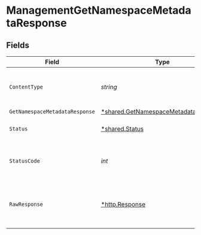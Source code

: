 # ManagementGetNamespaceMetadataResponse


## Fields

| Field                                                                                              | Type                                                                                               | Required                                                                                           | Description                                                                                        |
| -------------------------------------------------------------------------------------------------- | -------------------------------------------------------------------------------------------------- | -------------------------------------------------------------------------------------------------- | -------------------------------------------------------------------------------------------------- |
| `ContentType`                                                                                      | *string*                                                                                           | :heavy_check_mark:                                                                                 | HTTP response content type for this operation                                                      |
| `GetNamespaceMetadataResponse`                                                                     | [*shared.GetNamespaceMetadataResponse](../../../pkg/models/shared/getnamespacemetadataresponse.md) | :heavy_minus_sign:                                                                                 | OK                                                                                                 |
| `Status`                                                                                           | [*shared.Status](../../../pkg/models/shared/status.md)                                             | :heavy_minus_sign:                                                                                 | Default error response                                                                             |
| `StatusCode`                                                                                       | *int*                                                                                              | :heavy_check_mark:                                                                                 | HTTP response status code for this operation                                                       |
| `RawResponse`                                                                                      | [*http.Response](https://pkg.go.dev/net/http#Response)                                             | :heavy_minus_sign:                                                                                 | Raw HTTP response; suitable for custom response parsing                                            |